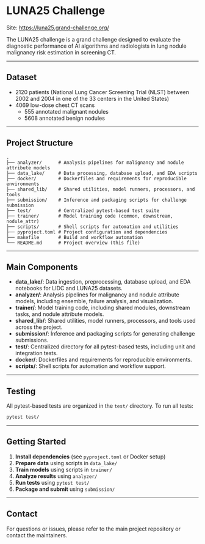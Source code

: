 # LUNA25 Challenge

Site: https://luna25.grand-challenge.org/

The LUNA25 challenge is a grand challenge designed to evaluate the diagnostic performance of AI algorithms and radiologists in lung nodule malignancy risk estimation in screening CT.

---

## Dataset
- 2120 patients (National Lung Cancer Screening Trial (NLST) between 2002 and 2004 in one of the 33 centers in the United States)
- 4069 low-dose chest CT scans
  - 555 annotated malignant nodules
  - 5608 annotated benign nodules

---

## Project Structure

```
.
├── analyzer/      # Analysis pipelines for malignancy and nodule attribute models
├── data_lake/     # Data processing, database upload, and EDA scripts
├── docker/        # Dockerfiles and requirements for reproducible environments
├── shared_lib/    # Shared utilities, model runners, processors, and tools
├── submission/    # Inference and packaging scripts for challenge submission
├── test/          # Centralized pytest-based test suite
├── trainer/       # Model training code (common, downstream, nodule_attr)
├── scripts/       # Shell scripts for automation and utilities
├── pyproject.toml # Project configuration and dependencies
├── makefile       # Build and workflow automation
└── README.md      # Project overview (this file)
```

---

## Main Components

- **data_lake/**: Data ingestion, preprocessing, database upload, and EDA notebooks for LIDC and LUNA25 datasets.
- **analyzer/**: Analysis pipelines for malignancy and nodule attribute models, including ensemble, failure analysis, and visualization.
- **trainer/**: Model training code, including shared modules, downstream tasks, and nodule attribute models.
- **shared_lib/**: Shared utilities, model runners, processors, and tools used across the project.
- **submission/**: Inference and packaging scripts for generating challenge submissions.
- **test/**: Centralized directory for all pytest-based tests, including unit and integration tests.
- **docker/**: Dockerfiles and requirements for reproducible environments.
- **scripts/**: Shell scripts for automation and workflow support.

---

## Testing

All pytest-based tests are organized in the `test/` directory. To run all tests:

```bash
pytest test/
```

---

## Getting Started

1. **Install dependencies** (see `pyproject.toml` or Docker setup)
2. **Prepare data** using scripts in `data_lake/`
3. **Train models** using scripts in `trainer/`
4. **Analyze results** using `analyzer/`
5. **Run tests** using `pytest test/`
6. **Package and submit** using `submission/`

---

## Contact
For questions or issues, please refer to the main project repository or contact the maintainers.
 
